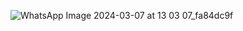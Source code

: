 ![WhatsApp Image 2024-03-07 at 13 03 07_fa84dc9f](https://github.com/GoutamSachdev/Assignment2_Kotlin/assets/142876027/22cb99dc-86c6-4070-ad23-5d243880d60e)
